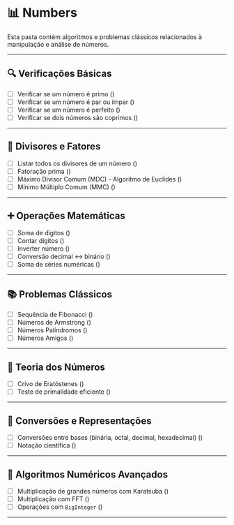 # 📊 Numbers

Esta pasta contém algoritmos e problemas clássicos relacionados à manipulação e análise de números.

---

## 🔍 Verificações Básicas

- [ ] Verificar se um número é primo ()
- [ ] Verificar se um número é par ou ímpar ()
- [ ] Verificar se um número é perfeito ()
- [ ] Verificar se dois números são coprimos ()

---

## 🔢 Divisores e Fatores

- [ ] Listar todos os divisores de um número ()
- [ ] Fatoração prima ()
- [ ] Máximo Divisor Comum (MDC) - Algoritmo de Euclides ()
- [ ] Mínimo Múltiplo Comum (MMC) ()

---

## ➕ Operações Matemáticas

- [ ] Soma de dígitos ()
- [ ] Contar dígitos ()
- [ ] Inverter número ()
- [ ] Conversão decimal ↔ binário ()
- [ ] Soma de séries numéricas ()

---

## 📚 Problemas Clássicos

- [ ] Sequência de Fibonacci ()
- [ ] Números de Armstrong ()
- [ ] Números Palíndromos ()
- [ ] Números Amigos ()

---

## 📐 Teoria dos Números

- [ ] Crivo de Eratóstenes ()
- [ ] Teste de primalidade eficiente ()

---

## 🔁 Conversões e Representações

- [ ] Conversões entre bases (binária, octal, decimal, hexadecimal) ()
- [ ] Notação científica ()

---

## 🧠 Algoritmos Numéricos Avançados

- [ ] Multiplicação de grandes números com Karatsuba ()
- [ ] Multiplicação com FFT ()
- [ ] Operações com `BigInteger` ()

---


